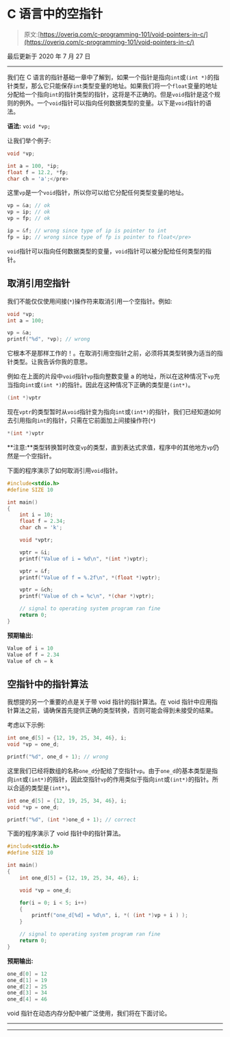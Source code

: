 # C 语言中的空指针

> 原文:[https://overiq.com/c-programming-101/void-pointers-in-c/](https://overiq.com/c-programming-101/void-pointers-in-c/)

最后更新于 2020 年 7 月 27 日

* * *

我们在 C 语言的指针基础一章中了解到，如果一个指针是指向`int`或`(int *)`的指针类型，那么它只能保存`int`类型变量的地址。如果我们将一个`float`变量的地址分配给一个指向`int`的指针类型的指针，这将是不正确的。但是`void`指针是这个规则的例外。一个`void`指针可以指向任何数据类型的变量。以下是`void`指针的语法。

**语法:** `void *vp;`

让我们举个例子:

```c
void *vp;

int a = 100, *ip;
float f = 12.2, *fp;
char ch = 'a';</pre>

```

这里`vp`是一个`void`指针，所以你可以给它分配任何类型变量的地址。

```c
vp = &a; // ok
vp = ip; // ok
vp = fp; // ok

ip = &f; // wrong since type of ip is pointer to int
fp = ip; // wrong since type of fp is pointer to float</pre>

```

`void`指针可以指向任何数据类型的变量，`void`指针可以被分配给任何类型的指针。

## 取消引用空指针

我们不能仅仅使用间接(`*`)操作符来取消引用一个空指针。例如:

```c
void *vp;
int a = 100;

vp = &a;
printf("%d", *vp); // wrong

```

它根本不是那样工作的！。在取消引用空指针之前，必须将其类型转换为适当的指针类型。让我告诉你我的意思。

例如:在上面的片段中`void`指针`vp`指向整数变量 a 的地址，所以在这种情况下`vp`充当指向`int`或`(int *)`的指针。因此在这种情况下正确的类型是`(int*)`。

```c
(int *)vptr

```

现在`vptr`的类型暂时从`void`指针变为指向`int`或`(int*)`的指针，我们已经知道如何去引用指向`int`的指针，只需在它前面加上间接操作符(`*`)

```c
*(int *)vptr

```

**注意:**类型转换暂时改变`vp`的类型，直到表达式求值，程序中的其他地方`vp`仍然是一个空指针。

下面的程序演示了如何取消引用`void`指针。

```c
#include<stdio.h>
#define SIZE 10

int main()
{
    int i = 10;
    float f = 2.34;
    char ch = 'k';

    void *vptr;

    vptr = &i;
    printf("Value of i = %d\n", *(int *)vptr);

    vptr = &f;
    printf("Value of f = %.2f\n", *(float *)vptr);

    vptr = &ch;
    printf("Value of ch = %c\n", *(char *)vptr);

    // signal to operating system program ran fine
    return 0;
}

```

**预期输出:**

```c
Value of i = 10
Value of f = 2.34
Value of ch = k

```

## 空指针中的指针算法

我想提的另一个重要的点是关于带 void 指针的指针算法。在 void 指针中应用指针算法之前，请确保首先提供正确的类型转换，否则可能会得到未接受的结果。

考虑以下示例:

```c
int one_d[5] = {12, 19, 25, 34, 46}, i;
void *vp = one_d;

printf("%d", one_d + 1); // wrong

```

这里我们已经将数组的名称`one_d`分配给了空指针`vp`。由于`one_d`的基本类型是指向`int`或`(int*)`的指针，因此空指针`vp`的作用类似于指向`int`或`(int*)`的指针。所以合适的类型是`(int*)`。

```c
int one_d[5] = {12, 19, 25, 34, 46}, i;
void *vp = one_d;

printf("%d", (int *)one_d + 1); // correct

```

下面的程序演示了 void 指针中的指针算法。

```c
#include<stdio.h>
#define SIZE 10

int main()
{
    int one_d[5] = {12, 19, 25, 34, 46}, i;

    void *vp = one_d;

    for(i = 0; i < 5; i++)
    {
        printf("one_d[%d] = %d\n", i, *( (int *)vp + i ) );
    }

    // signal to operating system program ran fine
    return 0;
}

```

**预期输出:**

```c
one_d[0] = 12
one_d[1] = 19
one_d[2] = 25
one_d[3] = 34
one_d[4] = 46

```

void 指针在动态内存分配中被广泛使用，我们将在下面讨论。

* * *

* * *